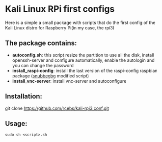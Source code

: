 # Kali Linux RPi first configs
Here is a simple a small package with scripts that do the first config of the Kali Linux distro for Raspberry Pi(in my case, the rpi3)

## The package contains:
* **autoconfig.sh**:  this script resize the partition to use all the disk, install openssh-server and
configure automatically, enable the autologin and you can change the password
* **install_raspi-config**: install the last version of the raspi-config raspbian package ([snubbegbg](https://github.com/snubbegbg/install_raspi-config) modified script)
* **install_vnc-server**: install vnc-server and autoconfigure

## Installation:
git clone https://github.com/rcebs/kali-rpi3.conf.git

## Usage:
    sudo sh <script>.sh